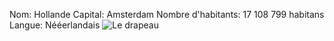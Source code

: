 Nom: Hollande
Capital: Amsterdam
Nombre d'habitants: 17 108 799 habitans
Langue: Nééerlandais
![Le drapeau](https://upload.wikimedia.org/wikipedia/commons/thumb/2/20/Flag_of_the_Netherlands.svg/110px-Flag_of_the_Netherlands.svg.png "La Hollande")
